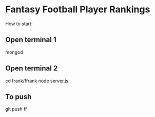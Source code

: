 # Fantasy Football Player Rankings

How to start: 

Open terminal 1
---------------
mongod

Open terminal 2
---------------
cd frank/ffrank
node server.js


To push
---------------
git push ff